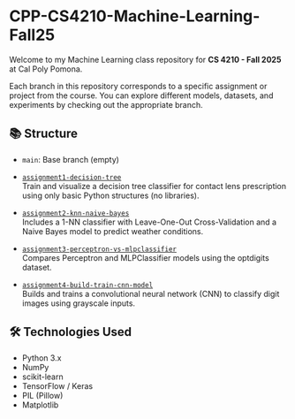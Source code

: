 # CPP-CS4210-Machine-Learning-Fall25

Welcome to my Machine Learning class repository for **CS 4210 - Fall 2025** at Cal Poly Pomona.

Each branch in this repository corresponds to a specific assignment or project from the course. You can explore different models, datasets, and experiments by checking out the appropriate branch.

## 📚 Structure

- `main`: Base branch (empty)
- [`assignment1-decision-tree`](https://github.com/itistamtran/CPP-CS4210-Machine-Learning-Fall25/tree/assignment1-decision-tree)  
  Train and visualize a decision tree classifier for contact lens prescription using only basic Python structures (no libraries).

- [`assignment2-knn-naive-bayes`](https://github.com/itistamtran/CPP-CS4210-Machine-Learning-Fall25/tree/assignment2-knn-naive-bayes)  
  Includes a 1-NN classifier with Leave-One-Out Cross-Validation and a Naive Bayes model to predict weather conditions.

- [`assignment3-perceptron-vs-mlpclassifier`](https://github.com/itistamtran/CPP-CS4210-Machine-Learning-Fall25/tree/assignment3-perceptron-vs-mlpclassifier)  
  Compares Perceptron and MLPClassifier models using the optdigits dataset.

- [`assignment4-build-train-cnn-model`](https://github.com/itistamtran/CPP-CS4210-Machine-Learning-Fall25/tree/assignment4-build-train-cnn-model)  
  Builds and trains a convolutional neural network (CNN) to classify digit images using grayscale inputs.

## 🛠 Technologies Used

- Python 3.x
- NumPy
- scikit-learn
- TensorFlow / Keras
- PIL (Pillow)
- Matplotlib 
